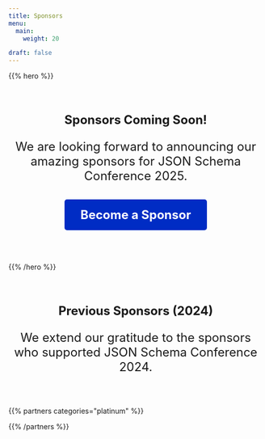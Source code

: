 ```yaml
---
title: Sponsors
menu:
  main:
    weight: 20

draft: false
---
```


{{% hero %}}

<div style="text-align: center; margin: 4rem 0; font-size: 1.5rem;">
  <p><strong>Sponsors Coming Soon!</strong></p>
  <p>We are looking forward to announcing our amazing sponsors for JSON Schema Conference 2025.</p>
  
  <div style="margin: 2rem 0;">
    <a href="#become-sponsor" style="display: inline-block; padding: 1rem 2rem; background: #002cc4; color: white; text-decoration: none; border-radius: 5px; font-weight: bold;">Become a Sponsor</a>
  </div>
</div>

{{% /hero %}}



<div style="text-align: center; margin: 4rem 0; font-size: 1.5rem;">
  <p><strong>Previous Sponsors (2024)</strong></p>
  <p>We extend our gratitude to the sponsors who supported JSON Schema Conference 2024.</p>
</div>

{{% partners categories="platinum" %}}

{{% /partners %}}

